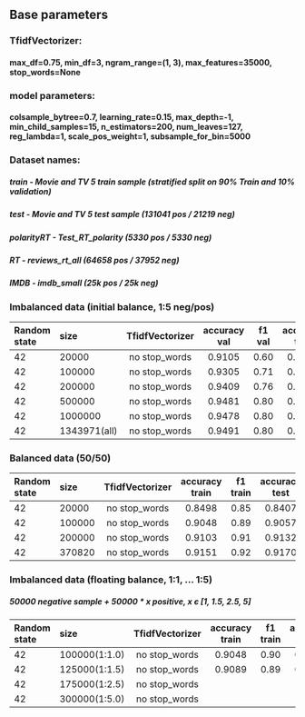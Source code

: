 ## Base parameters
### TfidfVectorizer:
#### max_df=0.75, min_df=3, ngram_range=(1, 3), max_features=35000, stop_words=None
### model parameters:
#### colsample_bytree=0.7, learning_rate=0.15, max_depth=-1, min_child_samples=15, n_estimators=200, num_leaves=127, reg_lambda=1, scale_pos_weight=1, subsample_for_bin=5000

###  Dataset names:
#####    train - Movie and TV 5 train sample (stratified split on 90% Train and 10% validation)
#####    test - Movie and TV 5 test sample (131041 pos / 21219 neg)
#####    polarityRT - Test_RT_polarity (5330 pos / 5330 neg)
#####    RT - reviews_rt_all (64658 pos / 37952 neg)
#####    IMDB - imdb_small (25k pos / 25k neg)

### Imbalanced data (initial balance, 1:5 neg/pos)

|Random state| size | TfidfVectorizer | accuracy val | f1 val|accuracy test | f1 test|acc_polarityRT|f1_polarityRT|acc RT|f1 RT|acc IMDB|f1 IMDB|
|:------------|:----|:--------------:|:-------------:|:------:|:------------:|:------:|:------------:|:-----------:|:-----:|:---:|:-------:|:------:|
|42 |20000|no stop_words|0.9105|0.60|0.9145|0.62|0.5696|0.29|0.6731|0.31|0.7743|0.72|
|42 |100000|no stop_words|0.9305|0.71|0.9386|0.75|0.6034|0.38|0.6759|0.32|0.8458|0.82|
|42 |200000|no stop_words|0.9409|0.76|0.9444|0.78|0.6097|0.39|0.7023|0.39|0.8620|0.85|
|42 |500000|no stop_words|0.9481|0.80|0.9482|0.80|0.6111|0.39|0.7027|0.38|0.8664|0.85|
|42 |1000000|no stop_words|0.9478|0.80|0.9499|0.81|0.6165|0.40|0.7066|0.39|0.8746|0.86|
|42 |1343971(all)|no stop_words|0.9491|0.80|0.9501|0.81|0.6147|0.40|0.7045|0.38|0.8747|0.87|

### Balanced data (50/50)

|Random state| size | TfidfVectorizer | accuracy train | f1 train|accuracy test | f1 test|acc_polarityRT|f1_polarityRT|acc RT|f1 RT|acc IMDB|f1 IMDB|
|:------------|:----|:--------------:|:-------------:|:------:|:------------:|:------:|:------------:|:-----------:|:-----:|:---:|:-------:|:------:|
|42|20000|no stop_words|0.8498|0.85|0.8407|0.60|0.6454|0.51|0.7112|0.48|0.821|0.84|
|42|100000|no stop_words|0.9048|0.89|0.9057|0.73|0.7165|0.70|0.7229|0.63|0.8896|0.89|
|42|200000|no stop_words|0.9103|0.91|0.9132|0.75|0.7286|0.71|0.7323|0.64|0.8968|0.90|
|42|370820|no stop_words|0.9151|0.92|0.9170|0.75|0.7350|0.72|0.7377|0.65|0.9011|0.90|

### Imbalanced data (floating balance, 1:1, ... 1:5)
##### 50000 negative sample + 50000 * x positive,  x є [1, 1.5, 2.5, 5]

|Random state| size | TfidfVectorizer | accuracy train | f1 train|accuracy test | f1 test|acc_polarityRT|f1_polarityRT|acc RT|f1 RT|acc IMDB|f1 IMDB|
|:------------|:----|:--------------:|:-------------:|:------:|:------------:|:------:|:------------:|:-----------:|:-----:|:---:|:-------:|:------:|
|42|100000(1:1.0)|no stop_words|0.9048|0.90|0.9057|0.73|0.7165|0.70|0.7229|0.63|0.8896|0.89|
|42|125000(1:1.5)|no stop_words|0.9089|0.89|0.9246|0.76|0.6957|0.64|0.7312|0.60|0.8962|0.90|
|42|175000(1:2.5)|no stop_words|||||||||||
|42|300000(1:5.0)|no stop_words|||||||||||

